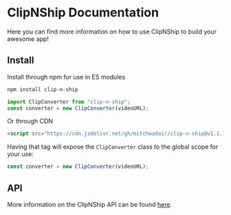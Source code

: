 # ClipNShip Documentation

Here you can find more information on how to use ClipNShip to build your awesome app!

## Install

Install through npm for use in ES modules

```sh
npm install clip-n-ship
```

```js
import ClipConverter from "clip-n-ship";
const converter = new ClipConverter(videoURL);
```

Or through CDN

```html
<script src="https://cdn.jsdelivr.net/gh/mitchwadair/clip-n-ship@v1.1.1/dist/clipnship.min.js"></script>
```

Having that tag will expose the `ClipConverter` class to the global scope for your use:

```js
const converter = new ClipConverter(videoURL);
```

## API

More information on the ClipNShip API can be found [here](api.md).
